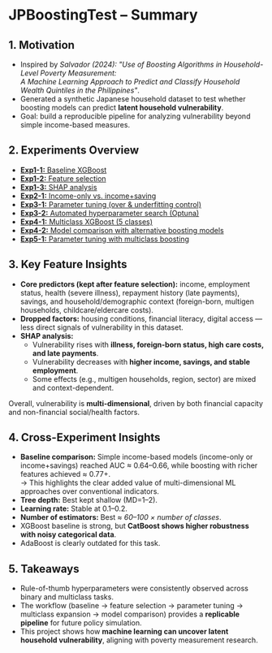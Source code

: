 # JPBoostingTest – Summary

## 1. Motivation  
- Inspired by *Salvador (2024): "Use of Boosting Algorithms in Household-Level Poverty Measurement:  
  A Machine Learning Approach to Predict and Classify Household Wealth Quintiles in the Philippines"*.
- Generated a synthetic Japanese household dataset to test whether boosting models can predict **latent household vulnerability**.  
- Goal: build a reproducible pipeline for analyzing vulnerability beyond simple income-based measures.  

## 2. Experiments Overview  
- [**Exp1-1:** Baseline XGBoost](exp1-1_basicboosting)  
- [**Exp1-2:** Feature selection](exp1-2_featureselection)  
- [**Exp1-3:** SHAP analysis](exp1-3_shap%20analysis)  
- [**Exp2-1:** Income-only vs. income+saving](exp2-1_income%20%26%20income%2Bsave)  
- [**Exp3-1:** Parameter tuning (over & underfitting control)](exp3-1_parameter%20tuning%20(over%20%26%20underfitting%20control))  
- [**Exp3-2:** Automated hyperparameter search (Optuna)](exp3-2_automated%20hyperparameter%20search%20(optuna))  
- [**Exp4-1:** Multiclass XGBoost (5 classes)](exp4-1_multiclass%20xgboost%20(5%20classes))  
- [**Exp4-2:** Model comparison with alternative boosting models](exp4-2_model%20comparison%20with%20alternative%20boosting%20models)  
- [**Exp5-1:** Parameter tuning with multiclass boosting](exp5-1_parameter%20tuning%20%20with%20multiclass%20boosting)  

## 3. Key Feature Insights  

- **Core predictors (kept after feature selection):** income, employment status, health (severe illness), repayment history (late payments), savings, and household/demographic context (foreign-born, multigen households, childcare/eldercare costs).  
- **Dropped factors:** housing conditions, financial literacy, digital access — less direct signals of vulnerability in this dataset.  
- **SHAP analysis:**  
  - Vulnerability rises with **illness, foreign-born status, high care costs, and late payments**.  
  - Vulnerability decreases with **higher income, savings, and stable employment**.  
  - Some effects (e.g., multigen households, region, sector) are mixed and context-dependent.  

Overall, vulnerability is **multi-dimensional**, driven by both financial capacity and non-financial social/health factors.

## 4. Cross-Experiment Insights  
- **Baseline comparison:** Simple income-based models (income-only or income+savings) reached AUC ≈ 0.64–0.66, while boosting with richer features achieved ≈ 0.77+.  
  → This highlights the clear added value of multi-dimensional ML approaches over conventional indicators.  
- **Tree depth:** Best kept shallow (MD=1–2).  
- **Learning rate:** Stable at 0.1–0.2.  
- **Number of estimators:** Best ≈ *60–100 × number of classes*.  
- XGBoost baseline is strong, but **CatBoost shows higher robustness with noisy categorical data**.  
- AdaBoost is clearly outdated for this task.  

## 5. Takeaways  
- Rule-of-thumb hyperparameters were consistently observed across binary and multiclass tasks.  
- The workflow (baseline → feature selection → parameter tuning → multiclass expansion → model comparison) provides a **replicable pipeline** for future policy simulation.  
- This project shows how **machine learning can uncover latent household vulnerability**, aligning with poverty measurement research.
